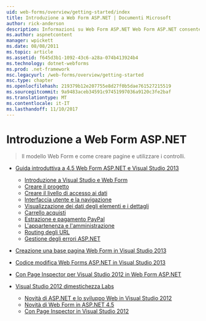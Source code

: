 ```yaml
---
uid: web-forms/overview/getting-started/index
title: Introduzione a Web Form ASP.NET | Documenti Microsoft
author: rick-anderson
description: Informazioni su Web Form ASP.NET Web Form ASP.NET consente di creare siti Web dinamici usando un comune modello di trascinamento e rilascio, basato su eventi. Un'area di progettazione e hund...
ms.author: aspnetcontent
manager: wpickett
ms.date: 08/08/2011
ms.topic: article
ms.assetid: f645d3b1-1092-43c6-a28a-074b413924b4
ms.technology: dotnet-webforms
ms.prod: .net-framework
msc.legacyurl: /web-forms/overview/getting-started
msc.type: chapter
ms.openlocfilehash: 219379b12e207755e8d27f0b5dae761527215519
ms.sourcegitcommit: 9a9483aceb34591c97451997036a9120c3fe2baf
ms.translationtype: MT
ms.contentlocale: it-IT
ms.lasthandoff: 11/10/2017
---
```

<a name="getting-started-with-aspnet-web-forms"></a>Introduzione a Web Form ASP.NET
====================
> Il modello Web Form e come creare pagine e utilizzare i controlli.


- [Guida introduttiva a 4.5 Web Form ASP.NET e Visual Studio 2013](getting-started-with-aspnet-45-web-forms/index.md)

    - [Introduzione a Visual Studio e Web Form](getting-started-with-aspnet-45-web-forms/introduction-and-overview.md)
    - [Creare il progetto](getting-started-with-aspnet-45-web-forms/create-the-project.md)
    - [Creare il livello di accesso ai dati](getting-started-with-aspnet-45-web-forms/create_the_data_access_layer.md)
    - [Interfaccia utente e la navigazione](getting-started-with-aspnet-45-web-forms/ui_and_navigation.md)
    - [Visualizzazione dei dati degli elementi e i dettagli](getting-started-with-aspnet-45-web-forms/display_data_items_and_details.md)
    - [Carrello acquisti](getting-started-with-aspnet-45-web-forms/shopping-cart.md)
    - [Estrazione e pagamento PayPal](getting-started-with-aspnet-45-web-forms/checkout-and-payment-with-paypal.md)
    - [L'appartenenza e l'amministrazione](getting-started-with-aspnet-45-web-forms/membership-and-administration.md)
    - [Routing degli URL](getting-started-with-aspnet-45-web-forms/url-routing.md)
    - [Gestione degli errori ASP.NET](getting-started-with-aspnet-45-web-forms/aspnet-error-handling.md)
- [Creazione una base pagina Web Form in Visual Studio 2013](creating-a-basic-web-forms-page.md)
- [Codice modifica Web Forms ASP.NET in Visual Studio 2013](code-editing-in-web-forms-pages.md)
- [Con Page Inspector per Visual Studio 2012 in Web Form ASP.NET](using-page-inspector-in-a-visual-studio-11-beta-web-forms-project.md)
- [Visual Studio 2012 dimestichezza Labs](hands-on-labs/index.md)

    - [Novità di ASP.NET e lo sviluppo Web in Visual Studio 2012](hands-on-labs/whats-new-in-aspnet-and-web-development-in-visual-studio-2012.md)
    - [Novità di Web Form in ASP.NET 4.5](hands-on-labs/whats-new-in-web-forms-in-aspnet-45.md)
    - [Con Page Inspector in Visual Studio 2012](hands-on-labs/using-page-inspector-in-visual-studio-2012.md)
